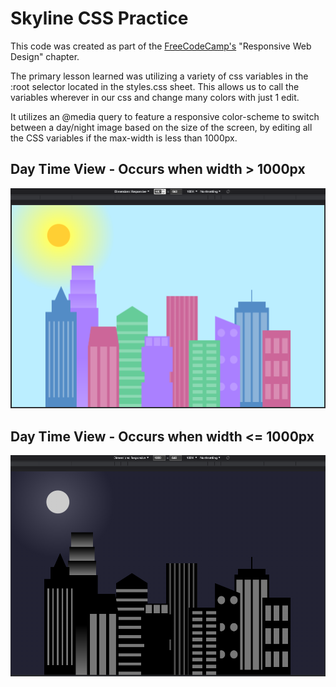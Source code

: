 <h1>Skyline CSS Practice</h1>
<p>This code was created as part of the <a href="https://www.freecodecamp.org/">FreeCodeCamp's</a> "Responsive Web Design" chapter.<br></p>


<p>The primary lesson learned was utilizing a variety of css variables in the :root selector located in the styles.css sheet. This allows us to call the variables wherever in our css and change many colors with just 1 edit.<br><p>

<p>It utilizes an @media query to feature a responsive color-scheme to switch between a day/night image based on the size of the screen, by editing all the CSS variables if the max-width is less than 1000px.<p>

<h2>Day Time View - Occurs when width > 1000px</h2>
<img src = "https://github.com/ThomasGuaetta/Skyline-CSS-Practice/blob/main/Docs/1001px.png">

<h2>Day Time View - Occurs when width <= 1000px</h2>
<img src = "https://github.com/ThomasGuaetta/Skyline-CSS-Practice/blob/main/Docs/1000px.png">

